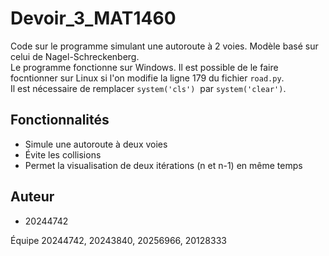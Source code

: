 # Devoir_3_MAT1460
Code sur le programme simulant une autoroute à 2 voies. Modèle basé sur celui de Nagel-Schreckenberg.\
Le programme fonctionne sur Windows. Il est possible de le faire focntionner sur Linux si l'on modifie la ligne 179 du fichier `road.py`.\
 Il est nécessaire de remplacer `system('cls')`  par `system('clear')`.
## Fonctionnalités

- Simule une autoroute à deux voies
- Évite les collisions
- Permet la visualisation de deux itérations (n et n-1) en même temps



## Auteur

- 20244742

Équipe 20244742, 20243840, 20256966, 20128333
